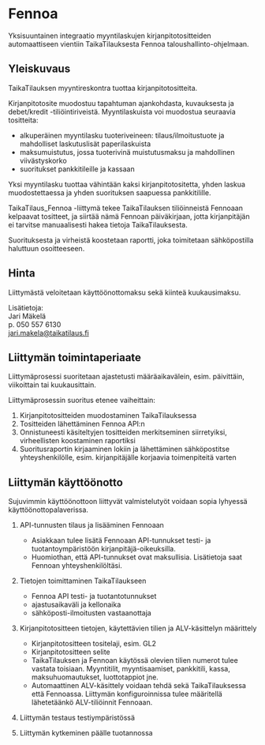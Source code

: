 ---
---

# Fennoa

Yksisuuntainen integraatio myyntilaskujen kirjanpitotositteiden automaattiseen vientiin TaikaTilauksesta Fennoa taloushallinto-ohjelmaan.

## Yleiskuvaus

TaikaTilauksen myyntireskontra tuottaa kirjanpitotositteita. 

Kirjanpitotosite muodostuu tapahtuman ajankohdasta, kuvauksesta ja debet/kredit -tiliöintiriveistä. Myyntilaskuista voi muodostua seuraavia tositteita:
- alkuperäinen myyntilasku tuoteriveineen: tilaus/ilmoitustuote ja mahdolliset laskutuslisät paperilaskuista
- maksumuistutus, jossa tuoterivinä muistutusmaksu ja mahdollinen viivästyskorko
- suoritukset pankkitileille ja kassaan

Yksi myyntilasku tuottaa vähintään kaksi kirjanpitotositetta, yhden laskua muodostettaessa ja yhden suorituksen saapuessa pankkitilille.

TaikaTilaus_Fennoa -liittymä tekee TaikaTilauksen tiliöinneistä Fennoaan kelpaavat tositteet, ja siirtää nämä Fennoan päiväkirjaan, jotta kirjanpitäjän ei tarvitse manuaalisesti hakea tietoja TaikaTilauksesta.

Suorituksesta ja virheistä koostetaan raportti, joka toimitetaan sähköpostilla haluttuun osoitteeseen.

## Hinta

Liittymästä veloitetaan käyttöönottomaksu sekä kiinteä kuukausimaksu. 

Lisätietoja:   
Jari Mäkelä  
p. 050 557 6130  
jari.makela@taikatilaus.fi

## Liittymän toimintaperiaate

Liittymäprosessi suoritetaan ajastetusti määräaikavälein, esim. päivittäin, viikoittain tai kuukausittain.

Liittymäprosessin suoritus etenee vaiheittain:
1. Kirjanpitotositteiden muodostaminen TaikaTilauksessa
2. Tositteiden lähettäminen Fennoa API:n 
3. Onnistuneesti käsiteltyjen tositteiden merkitseminen siirretyiksi, virheellisten koostaminen raportiksi
4. Suoritusraportin kirjaaminen lokiin ja lähettäminen sähköpostitse yhteyshenkilölle, esim. kirjanpitäjälle korjaavia toimenpiteitä varten

##  Liittymän käyttöönotto

Sujuvimmin käyttöönottoon liittyvät valmistelutyöt voidaan sopia lyhyessä käyttöönottopalaverissa.

1. API-tunnusten tilaus ja lisääminen Fennoaan
   - Asiakkaan tulee lisätä Fennoaan API-tunnukset testi- ja tuotantoympäristöön kirjanpitäjä-oikeuksilla.
   - Huomiothan, että API-tunnukset ovat maksullisia. Lisätietoja saat Fennoan yhteyshenkilöltäsi.

2. Tietojen toimittaminen TaikaTilaukseen
   - Fennoa API testi- ja tuotantotunnukset
   - ajastusaikaväli ja kellonaika
   - sähköposti-ilmoitusten vastaanottaja

3. Kirjanpitotositteen tietojen, käytettävien tilien ja ALV-käsittelyn määrittely
   - Kirjanpitotositteen tositelaji,  esim. GL2
   - Kirjanpitotositteen selite
   - TaikaTilauksen ja Fennoan käytössä olevien tilien numerot tulee vastata toisiaan. Myyntitilit, myyntisaamiset, pankkitili, kassa, maksuhuomautukset, luottotappiot jne.
   - Automaattinen ALV-käsittely voidaan tehdä sekä TaikaTilauksessa että Fennoassa. Liittymän konfiguroinnissa tulee määritellä lähetetäänkö ALV-tiliöinnit Fennoaan. 

4. Liittymän testaus testiympäristössä

5. Liittymän kytkeminen päälle tuotannossa